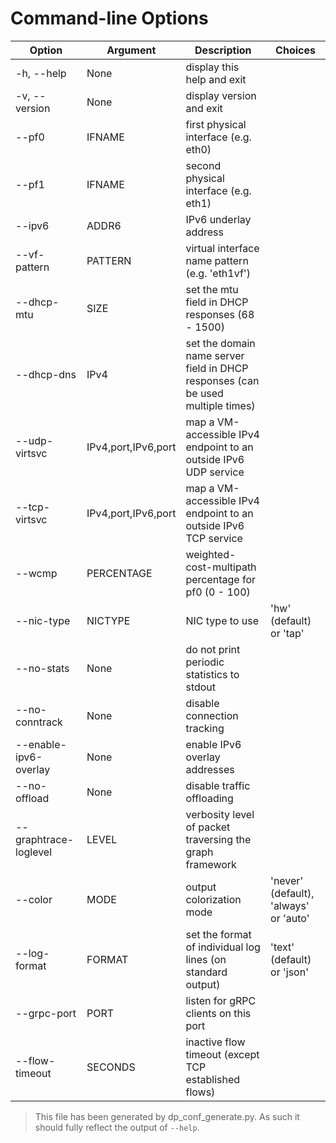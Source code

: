 # Command-line Options

| Option | Argument | Description | Choices |
|--------|----------|-------------|---------|
| -h, --help | None | display this help and exit |  |
| -v, --version | None | display version and exit |  |
| --pf0 | IFNAME | first physical interface (e.g. eth0) |  |
| --pf1 | IFNAME | second physical interface (e.g. eth1) |  |
| --ipv6 | ADDR6 | IPv6 underlay address |  |
| --vf-pattern | PATTERN | virtual interface name pattern (e.g. 'eth1vf') |  |
| --dhcp-mtu | SIZE | set the mtu field in DHCP responses (68 - 1500) |  |
| --dhcp-dns | IPv4 | set the domain name server field in DHCP responses (can be used multiple times) |  |
| --udp-virtsvc | IPv4,port,IPv6,port | map a VM-accessible IPv4 endpoint to an outside IPv6 UDP service |  |
| --tcp-virtsvc | IPv4,port,IPv6,port | map a VM-accessible IPv4 endpoint to an outside IPv6 TCP service |  |
| --wcmp | PERCENTAGE | weighted-cost-multipath percentage for pf0 (0 - 100) |  |
| --nic-type | NICTYPE | NIC type to use | 'hw' (default) or 'tap' |
| --no-stats | None | do not print periodic statistics to stdout |  |
| --no-conntrack | None | disable connection tracking |  |
| --enable-ipv6-overlay | None | enable IPv6 overlay addresses |  |
| --no-offload | None | disable traffic offloading |  |
| --graphtrace-loglevel | LEVEL | verbosity level of packet traversing the graph framework |  |
| --color | MODE | output colorization mode | 'never' (default), 'always' or 'auto' |
| --log-format | FORMAT | set the format of individual log lines (on standard output) | 'text' (default) or 'json' |
| --grpc-port | PORT | listen for gRPC clients on this port |  |
| --flow-timeout | SECONDS | inactive flow timeout (except TCP established flows) |  |

> This file has been generated by dp_conf_generate.py. As such it should fully reflect the output of `--help`.


